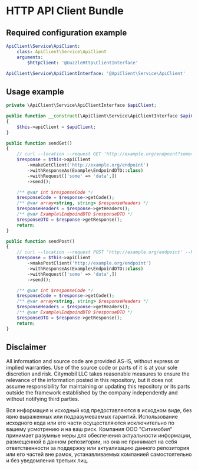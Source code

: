 # HTTP API Client Bundle

## Required configuration example

```yaml
ApiClient\Service\ApiClient:
    class: ApiClient\Service\ApiClient
    arguments:
        $httpClient: '@GuzzleHttp\ClientInterface'

ApiClient\Service\ApiClientInterface: '@ApiClient\Service\ApiClient'
```

## Usage example

```php
private \ApiClient\Service\ApiClientInterface $apiClient;

public function __construct(\ApiClient\Service\ApiClientInterface $apiClient)
{
    $this->apiClient = $apiClient;
}

public function sendGet()
{
    // curl --location --request GET 'http://example.org/endpoint?some=data'
    $response = $this->apiClient
        ->makeGetClient('http://example.org/endpoint')
        ->withResponseAs(Example\EndpoindDTO::class)
        ->withRequest(['some' => 'data',])
        ->send();

    /** @var int $responseCode */
    $responseCode = $response->getCode();
    /** @var array<string, string> $responseHeaders */
    $responseHeaders = $response->getHeaders();
    /** @var Example\EndpoindDTO $responseDTO */
    $responseDTO = $response->getResponse();
    return;
}

public function sendPost()
{
    // curl --location --request POST 'http://example.org/endpoint' --header 'Content-Type: application/json' --data-raw '{"some": "data"}'
    $response = $this->apiClient
        ->makePostClient('http://example.org/endpoint')
        ->withResponseAs(Example\EndpoindDTO::class)
        ->withRequest(['some' => 'data',])
        ->send();

    /** @var int $responseCode */
    $responseCode = $response->getCode();
    /** @var array<string, string> $responseHeaders */
    $responseHeaders = $response->getHeaders();
    /** @var Example\EndpoindDTO $responseDTO */
    $responseDTO = $response->getResponse();
    return;
}
```

## Disclaimer

All information and source code are provided AS-IS, without express or implied warranties.
Use of the source code or parts of it is at your sole discretion and risk.
Citymobil LLC takes reasonable measures to ensure the relevance of the information posted in this repository, but it does not assume responsibility for maintaining or updating this repository or its parts outside the framework established by the company independently and without notifying third parties.


Вся информация и исходный код предоставляются в исходном виде, без явно выраженных или подразумеваемых гарантий. Использование исходного кода или его части осуществляются исключительно по вашему усмотрению и на ваш риск. Компания ООО "Ситимобил" принимает разумные меры для обеспечения актуальности информации, размещенной в данном репозитории, но она не принимает на себя ответственности за поддержку или актуализацию данного репозитория или его частей вне рамок, устанавливаемых компанией самостоятельно и без уведомления третьих лиц.
